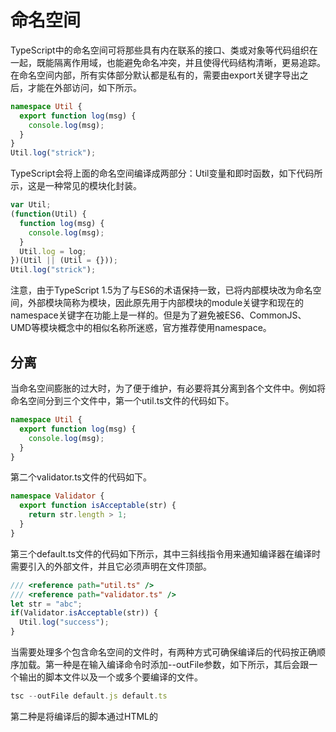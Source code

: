 # 命名空间

TypeScript中的命名空间可将那些具有内在联系的接口、类或对象等代码组织在一起，既能隔离作用域，也能避免命名冲突，并且使得代码结构清晰，更易追踪。在命名空间内部，所有实体部分默认都是私有的，需要由export关键字导出之后，才能在外部访问，如下所示。
```typescript
namespace Util {
  export function log(msg) {
    console.log(msg);
  }
}
Util.log("strick");
```
TypeScript会将上面的命名空间编译成两部分：Util变量和即时函数，如下代码所示，这是一种常见的模块化封装。
```typescript
var Util;
(function(Util) {
  function log(msg) {
    console.log(msg);
  }
  Util.log = log;
})(Util || (Util = {}));
Util.log("strick");
```
注意，由于TypeScript 1.5为了与ES6的术语保持一致，已将内部模块改为命名空间，外部模块简称为模块，因此原先用于内部模块的module关键字和现在的namespace关键字在功能上是一样的。但是为了避免被ES6、CommonJS、UMD等模块概念中的相似名称所迷惑，官方推荐使用namespace。

## 分离

当命名空间膨胀的过大时，为了便于维护，有必要将其分离到各个文件中。例如将命名空间分到三个文件中，第一个util.ts文件的代码如下。
```typescript
namespace Util {
  export function log(msg) {
    console.log(msg);
  }
}
```
第二个validator.ts文件的代码如下。
```typescript
namespace Validator {
  export function isAcceptable(str) {
    return str.length > 1;
  }
}
```
第三个default.ts文件的代码如下所示，其中三斜线指令用来通知编译器在编译时需要引入的外部文件，并且它必须声明在文件顶部。
```typescript
/// <reference path="util.ts" />
/// <reference path="validator.ts" />
let str = "abc";
if(Validator.isAcceptable(str)) {
  Util.log("success");
}
```
当需要处理多个包含命名空间的文件时，有两种方式可确保编译后的代码按正确顺序加载。第一种是在输入编译命令时添加--outFile参数，如下所示，其后会跟一个输出的脚本文件以及一个或多个要编译的文件。
```typescript
tsc --outFile default.js default.ts
```
第二种是将编译后的脚本通过HTML的<script>元素在页面中按正确的顺序引入，如下所示。
```typescript
<script src="util.js"></script>
<script src="validator.js"></script>
<script src="default.js"></script>
```

## 别名
　　命名空间支持嵌套，即在内部声明另一个命名空间，如下所示。
```typescript
namespace Shape {
  export namespace Polygon {
    export class Triangle { }
    export class Square { }
  }
}
```
当引用这类命名空间时，可以通过import关键字为其取一个短的别名，如下代码所示。注意，不要与加载模块的import语法相混淆，此处import的右侧必须包含命名空间。
```typescript
import P = Shape.Polygon;
import Triangle = Shape.Polygon.Triangle;
let sq = new P.Square();
let triangle = new Triangle();
```
通过编译后的代码可以发现，由于import是var的语法糖（如下代码所示），因此改变P或Triangle变量的值不会影响命名空间的引用。
```typescript
var P = Shape.Polygon;
var Triangle = Shape.Polygon.Triangle;
var sq = new P.Square();
var triangle = new Triangle();
```
